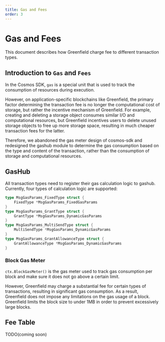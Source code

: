```yaml
---
title: Gas and Fees
order: 3
---
```


# Gas and Fees

This document describes how Greenfield charge fee to different transaction types.

## Introduction to `Gas` and `Fees`

In the Cosmos SDK, `gas` is a special unit that is used to track the consumption of resources during execution. 

However, on application-specific blockchains like Greenfield, the primary factor determining the transaction fee 
is no longer the computational cost of storage, but rather the incentive mechanism of Greenfield. For example, 
creating and deleting a storage object consumes similar I/O and computational resources, but Greenfield 
incentives users to delete unused storage objects to free up more storage space, resulting in much cheaper 
transaction fees for the latter.

Therefore, we abandoned the gas meter design of cosmos-sdk and redesigned the gashub module to determine the gas 
consumption based on the type and content of the transaction, rather than the consumption of storage and computational resources.


## GasHub
All transaction types need to register their gas calculation logic to gashub. Currently, four types of calculation logic 
are supported:

```go
type MsgGasParams_FixedType struct {
	FixedType *MsgGasParams_FixedGasParams 
}
type MsgGasParams_GrantType struct {
	GrantType *MsgGasParams_DynamicGasParams 
}
type MsgGasParams_MultiSendType struct {
	MultiSendType *MsgGasParams_DynamicGasParams 
}
type MsgGasParams_GrantAllowanceType struct {
	GrantAllowanceType *MsgGasParams_DynamicGasParams 
}
```

### Block Gas Meter

`ctx.BlockGasMeter()` is the gas meter used to track gas consumption per block and make sure it does not go above a certain limit. 

However, Greenfield may charge a substantial fee for certain types of transactions, resulting in significant gas 
consumption. As a result, Greenfield does not impose any limitations on the gas usage of a block. Greenfield limits the 
block size to under 1MB in order to prevent excessively large blocks.

## Fee Table
TODO(coming soon)

